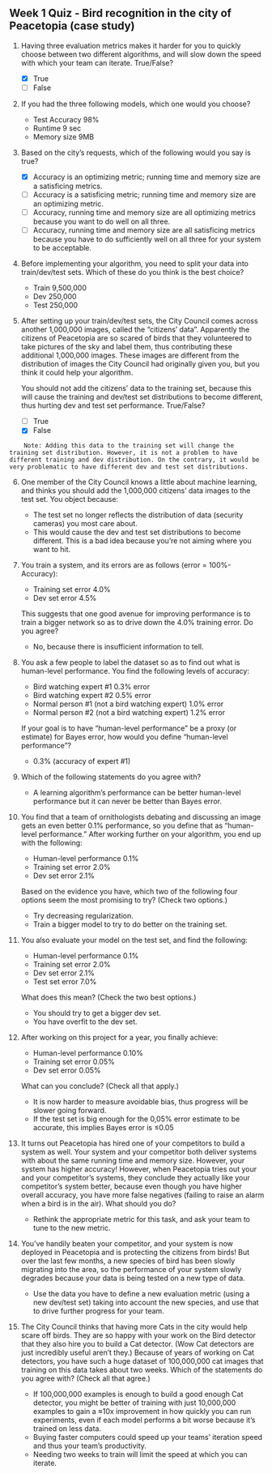 ## Week 1 Quiz - Bird recognition in the city of Peacetopia (case study)

1. Having three evaluation metrics makes it harder for you to quickly choose between two different algorithms, and will slow down the speed with which your team can iterate. True/False?

    - [x] True
    - [ ] False

2. If you had the three following models, which one would you choose?

    - Test Accuracy	98% 
    - Runtime 9 sec	
    - Memory size 9MB

3. Based on the city’s requests, which of the following would you say is true?

    - [x] Accuracy is an optimizing metric; running time and memory size are a satisficing metrics.
    - [ ] Accuracy is a satisficing metric; running time and memory size are an optimizing metric.
    - [ ] Accuracy, running time and memory size are all optimizing metrics because you want to do well on all three.
    - [ ] Accuracy, running time and memory size are all satisficing metrics because you have to do sufficiently well on all three for your system to be acceptable.

4. Before implementing your algorithm, you need to split your data into train/dev/test sets. Which of these do you think is the best choice?

    - Train 9,500,000		
    - Dev 250,000
    - Test 250,000

5. After setting up your train/dev/test sets, the City Council comes across another 1,000,000 images, called the “citizens’ data”. Apparently the citizens of Peacetopia are so scared of birds that they volunteered to take pictures of the sky and label them, thus contributing these additional 1,000,000 images. These images are different from the distribution of images the City Council had originally given you, but you think it could help your algorithm.

	  You should not add the citizens’ data to the training set, because this will cause the training and dev/test set distributions to become different, thus hurting dev and test set performance. True/False?

    - [ ] True
    - [x] False
```
    Note: Adding this data to the training set will change the training set distribution. However, it is not a problem to have different training and dev distribution. On the contrary, it would be very problematic to have different dev and test set distributions.
```
6. One member of the City Council knows a little about machine learning, and thinks you should add the 1,000,000 citizens’ data images to the test set. You object because:

    - The test set no longer reflects the distribution of data (security cameras) you most care about.
    - This would cause the dev and test set distributions to become different. This is a bad idea because you’re not aiming where you want to hit.

7. You train a system, and its errors are as follows (error = 100%-Accuracy):
	
    - Training set error	4.0%
    - Dev set error	4.5%

    This suggests that one good avenue for improving performance is to train a bigger network so as to drive down the 4.0% training error. Do you agree?

    - No, because there is insufficient information to tell.

8. You ask a few people to label the dataset so as to find out what is human-level performance. You find the following levels of accuracy:

    - Bird watching expert #1	0.3% error
    - Bird watching expert #2	0.5% error
    - Normal person #1 (not a bird watching expert)	1.0% error
    - Normal person #2 (not a bird watching expert)	1.2% error

    If your goal is to have “human-level performance” be a proxy (or estimate) for Bayes error, how would you define “human-level performance”?

    - 0.3% (accuracy of expert #1)

9. Which of the following statements do you agree with?

	  - A learning algorithm’s performance can be better human-level performance but it can never be better than Bayes error.

10. You find that a team of ornithologists debating and discussing an image gets an even better 0.1% performance, so you define that as “human-level performance.” After working further on your algorithm, you end up with the following:

    - Human-level performance	0.1%
    - Training set error	2.0%
    - Dev set error	2.1%

    Based on the evidence you have, which two of the following four options seem the most promising to try? (Check two options.)

    - Try decreasing regularization.
    - Train a bigger model to try to do better on the training set.

11. You also evaluate your model on the test set, and find the following:

    - Human-level performance	0.1%
    - Training set error	2.0%
    - Dev set error	2.1%
    - Test set error	7.0%

    What does this mean? (Check the two best options.)

    - You should try to get a bigger dev set.
    - You have overfit to the dev set.

12. After working on this project for a year, you finally achieve:

    - Human-level performance	0.10%
    - Training set error	0.05%
    - Dev set error	0.05%

    What can you conclude? (Check all that apply.)

    - It is now harder to measure avoidable bias, thus progress will be slower going forward.
	- If the test set is big enough for the 0,05% error estimate to be accurate, this implies Bayes error is ≤0.05

13. It turns out Peacetopia has hired one of your competitors to build a system as well. Your system and your competitor both deliver systems with about the same running time and memory size. However, your system has higher accuracy! However, when Peacetopia tries out your and your competitor’s systems, they conclude they actually like your competitor’s system better, because even though you have higher overall accuracy, you have more false negatives (failing to raise an alarm when a bird is in the air). What should you do?

	  - Rethink the appropriate metric for this task, and ask your team to tune to the new metric.

14. You’ve handily beaten your competitor, and your system is now deployed in Peacetopia and is protecting the citizens from birds! But over the last few months, a new species of bird has been slowly migrating into the area, so the performance of your system slowly degrades because your data is being tested on a new type of data.

	  - Use the data you have to define a new evaluation metric (using a new dev/test set) taking into account the new species, and use that to drive further progress for your team.

15. The City Council thinks that having more Cats in the city would help scare off birds. They are so happy with your work on the Bird detector that they also hire you to build a Cat detector. (Wow Cat detectors are just incredibly useful aren’t they.) Because of years of working on Cat detectors, you have such a huge dataset of 100,000,000 cat images that training on this data takes about two weeks. Which of the statements do you agree with? (Check all that agree.)

    - If 100,000,000 examples is enough to build a good enough Cat detector, you might be better of training with just 10,000,000 examples to gain a ≈10x improvement in how quickly you can run experiments, even if each model performs a bit worse because it’s trained on less data.
    - Buying faster computers could speed up your teams’ iteration speed and thus your team’s productivity.
    - Needing two weeks to train will limit the speed at which you can iterate.